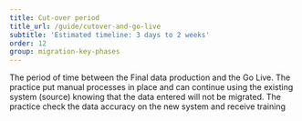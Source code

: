 ```yaml
---
title: Cut-over period
title_url: /guide/cutover-and-go-live
subtitle: 'Estimated timeline: 3 days to 2 weeks'
order: 12
group: migration-key-phases
---
```


The period of time between the Final data production and the Go Live. The practice put manual processes in place and can continue using the existing system (source) knowing that the data entered will not be migrated. The practice check the data accuracy on the new system and receive training